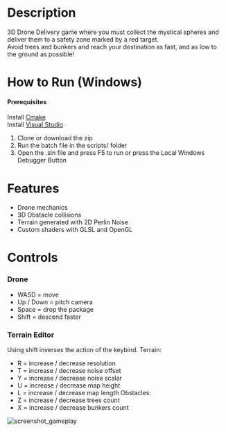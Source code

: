 # Description

3D Drone Delivery game where you must collect the mystical spheres and deliver them to a safety zone marked by a red target.  
Avoid trees and bunkers and reach your destination as fast, and as low to the ground as possible!

# How to Run (Windows)

#### Prerequisites
Install [Cmake](https://cmake.org/download/)  
Install [Visual Studio](https://visualstudio.microsoft.com/downloads/)

1. Clone or download the zip
2. Run the batch file in the scripts/ folder
3. Open the .sln file and press F5 to run or press the Local Windows Debugger Button

# Features

- Drone mechanics
- 3D Obstacle collisions
- Terrain generated with 2D Perlin Noise
- Custom shaders with GLSL and OpenGL

# Controls

### Drone

- WASD = move
- Up / Down = pitch camera
- Space = drop the package
- Shift = descend faster

### Terrain Editor

Using shift inverses the action of the keybind.
Terrain:
- R = increase / decrease resolution
- T = increase / decrease noise offset
- Y = increase / decrease noise scalar
- U = increase / decrease map height 
- L = increase / decrease map length 
Obstacles:
- Z = increase / decrease trees count
- X = increase / decrease bunkers count

![screenshot_gameplay](readme/preview_drone.gif)
